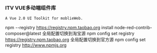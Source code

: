 ### ITV  VUE多动端组件库
```
A Vue 2.0 UI Toolkit for moblieWeb.
```

npm --registry https://registry.npm.taobao.org install node-red-contrib-composer@latest
全局配置切换到淘宝源
 npm config set registry https://registry.npm.taobao.org
全局配置切换到官方源
 npm config set registry http://www.npmjs.org
